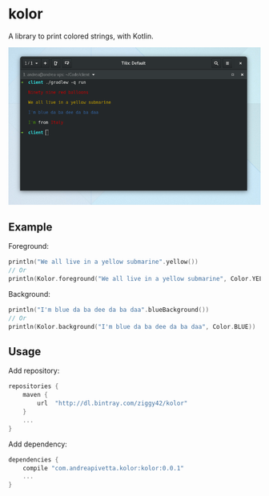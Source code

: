 # kolor
A library to print colored strings, with Kotlin.

![Screenshot](screenshots/screenshot.png)

## Example
Foreground:
```kotlin
println("We all live in a yellow submarine".yellow())
// Or
println(Kolor.foreground("We all live in a yellow submarine", Color.YELLOW))
```

Background:
```kotlin
println("I'm blue da ba dee da ba daa".blueBackground())
// Or
println(Kolor.background("I'm blue da ba dee da ba daa", Color.BLUE))
```

## Usage
Add repository:
```groovy
repositories {
    maven {
        url  "http://dl.bintray.com/ziggy42/kolor"
    }
    ...
}
```

Add dependency:
```groovy
dependencies {
    compile "com.andreapivetta.kolor:kolor:0.0.1"
    ...
}
```